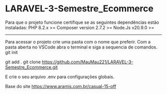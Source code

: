 # LARAVEL-3-Semestre_Ecommerce
Para que o projeto funcione certifique se as seguintes dependências estão instaladas: 
PHP 8.2.x >=
Composer version 2.7.2 >=
Node.Js v20.9.0 >= 

-------------------------------------------
Para acessar o projeto crie uma pasta com o nome que preferir.
Com a pasta aberta no VSCode abra o terminal e siga a sequencia de comandos.
git init <br>  

git add .
git clone https://github.com/MauMau221/LARAVEL-3-Semestre_Ecommerce.git

E crie o seu arquivo .env para configurações globais.


Base do site https://www.aramis.com.br/casual-15-off
